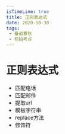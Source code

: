 ```yaml
---
isTimeLine: true
title: 正则表达式
date: 2020-10-30
tags:
 - 备战春秋
 - 校招考点
---
```

# 正则表达式
* 匹配电话
* 匹配邮件
* 提取url
* 模板字符串
* replace方法
* 修饰符

<comment/>